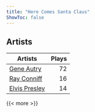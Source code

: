 ```yaml
---
title: "Here Comes Santa Claus"
ShowToc: false
---
```


## Artists
Artists | Plays 
----- | -----: 
[Gene Autry](/artists/gene-autry-1800) | 72
[Ray Conniff](/artists/ray-conniff-104848) | 16
[Elvis Presley](/artists/elvis-presley-1014) | 14

{{< more >}}